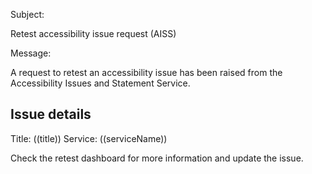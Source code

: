Subject:

Retest accessibility issue request (AISS)


Message:

A request to retest an accessibility issue has been raised from the Accessibility Issues and Statement Service.

## Issue details

Title: ((title))
Service: ((serviceName))

Check the retest dashboard for more information and update the issue.